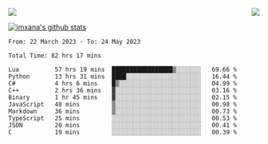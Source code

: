 <p>
  <a href="https://count.getloli.com/"><img src="https://count.getloli.com/get/@xana.readme?theme=moebooru-h"></a>
  <img src="https://weather-icon.journeyad.repl.co/@hangzhou?v=1" align="right">
</p>


<a href="https://github.com/imxana"><img align="center" src="https://github-readme-stats.vercel.app/api?username=imxana&show_icons=true&include_all_commits=true&hide_border=tru&custom_title=imxana%27s%20Github%20Stats" alt="imxana's github stats" /></a> 

<!--START_SECTION:waka-->

```text
From: 22 March 2023 - To: 24 May 2023

Total Time: 82 hrs 17 mins

Lua          57 hrs 19 mins  █████████████████▒░░░░░░░   69.66 %
Python       13 hrs 31 mins  ████░░░░░░░░░░░░░░░░░░░░░   16.44 %
C#           4 hrs 6 mins    █▒░░░░░░░░░░░░░░░░░░░░░░░   04.99 %
C++          2 hrs 36 mins   ▓░░░░░░░░░░░░░░░░░░░░░░░░   03.16 %
Binary       1 hr 45 mins    ▓░░░░░░░░░░░░░░░░░░░░░░░░   02.15 %
JavaScript   48 mins         ▒░░░░░░░░░░░░░░░░░░░░░░░░   00.98 %
Markdown     36 mins         ▒░░░░░░░░░░░░░░░░░░░░░░░░   00.73 %
TypeScript   25 mins         ░░░░░░░░░░░░░░░░░░░░░░░░░   00.53 %
JSON         20 mins         ░░░░░░░░░░░░░░░░░░░░░░░░░   00.41 %
C            19 mins         ░░░░░░░░░░░░░░░░░░░░░░░░░   00.39 %
```

<!--END_SECTION:waka-->
